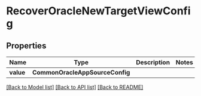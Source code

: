 # RecoverOracleNewTargetViewConfig


## Properties
Name | Type | Description | Notes
------------ | ------------- | ------------- | -------------
**value** | **CommonOracleAppSourceConfig** |  | 

[[Back to Model list]](../README.md#documentation-for-models) [[Back to API list]](../README.md#documentation-for-api-endpoints) [[Back to README]](../README.md)


